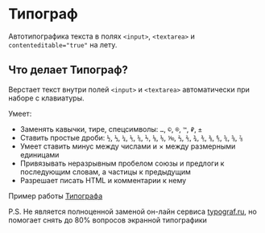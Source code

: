 # Типограф #

Автотипографика текста в полях `<input>`, `<textarea>` и `contenteditable="true"` на лету.

## Что делает Типограф? ##

Верстает текст внутри полей `<input>` и `<textarea>` автоматически при наборе с клавиатуры.

Умеет:
* Заменять кавычки, тире, спецсимволы: `…`, `©`, `®`, `™`, `₽`, `±`
* Ставить простые дроби: `½`, `⅓`, `¼`, `⅕`, `⅙`, `⅐`, `⅛`, `⅑`, `⅒`, `⅔`, `⅖`, `¾`, `⅗`, `⅜`, `⅘`, `⅚`, `⅝`, `⅞`
* Умеет ставить минус между числами и × между размерными единицами
* Привязывать неразрывным пробелом союзы и предлоги к последующим словам, а частицы к предыдущим
* Разрешает писать HTML и комментарии к нему

Пример работы [Типографа](https://spearance.github.io/FlyTypograf.js/example)

P.S. Не является полноценной заменой он-лайн сервиса [typograf.ru](https://typograf.ru), но помогает снять до 80% вопросов экранной типографики
